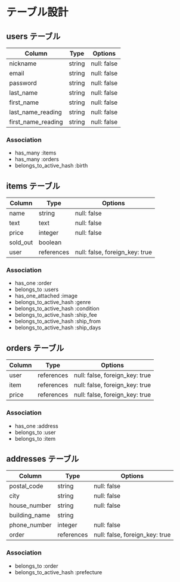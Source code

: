 # テーブル設計

## users テーブル

| Column             | Type   | Options     |
| ------------------ | ------ | ----------- |
| nickname           | string | null: false |
| email              | string | null: false |
| password           | string | null: false |
| last_name          | string | null: false |
| first_name         | string | null: false |
| last_name_reading  | string | null: false |
| first_name_reading | string | null: false |

### Association

- has_many               :items
- has_many               :orders
- belongs_to_active_hash :birth

## items テーブル

| Column   | Type       | Options                        |
| -------- | ---------- | ------------------------------ |
| name     | string     | null: false                    |
| text     | text       | null: false                    |
| price    | integer    | null: false                    |
| sold_out | boolean    |                                |
| user     | references | null: false, foreign_key: true |

### Association

- has_one                :order
- belongs_to             :users
- has_one_attached       :image
- belongs_to_active_hash :genre
- belongs_to_active_hash :condition
- belongs_to_active_hash :ship_fee
- belongs_to_active_hash :ship_from
- belongs_to_active_hash :ship_days

## orders テーブル

| Column  | Type       | Options                        |
| ------- | ---------- | ------------------------------ |
| user    | references | null: false, foreign_key: true |
| item    | references | null: false, foreign_key: true |
| price   | references | null: false, foreign_key: true |

### Association

- has_one    :address
- belongs_to :user
- belongs_to :item

## addresses テーブル

| Column        | Type       | Options                        |
| ------------- | ---------- | ------------------------------ |
| postal_code   | string     | null: false                    |
| city          | string     | null: false                    |
| house_number  | string     | null: false                    |
| building_name | string     |                                |
| phone_number  | integer    | null: false                    |
| order         | references | null: false, foreign_key: true |

### Association

- belongs_to             :order
- belongs_to_active_hash :prefecture